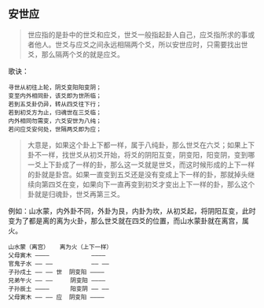 ## 安世应

> 世应指的是卦中的世爻和应爻，世爻一般指起卦人自己，应爻指所求的事或者他人。世爻与应爻之间永远相隔两个爻，所以安世应时，只需要找出世爻，那么隔两个爻的就是应爻。

歌诀：
```
寻世从初往上轮，阴爻变阳阳变阴；
变至内外相同卦，该爻即为世所临；
若到五爻卦仍异，转从四爻往下行；
若到初爻方为止，归魂世在三爻临；
内外相同勿需变，六爻安世为八纯；
若问应爻安何处，世隔两爻即为应；
```
> 大意是，如果这个卦上下都一样，属于八纯卦，那么世爻在六爻；如果上下卦不一样，找世爻从初爻开始，将爻的阴阳互变，阴变阳，阳变阴，变到哪一爻上下卦成了一样的卦，那么这一爻就是世爻，而这时候形成的上下一样的卦就是卦宫。如果一直变到五爻还是没有变成上下一样的卦，那就掉头继续向第四爻在变，如果向下一直再变到初爻才变出上下一样的卦，那么这个卦就是归魂卦，世爻再第三爻。

例如：山水蒙，内外卦不同，外卦为艮，内卦为坎，从初爻起，将阴阳互变，此时变为了都是离的离为火卦，那么世爻就在四爻的位置，而山水蒙卦就在离宫，属火。
```
山水蒙（离宫）   离为火（上下一样）
父母寅木 ————            ————
官鬼子水 —— ——           —— ——
子孙戍土 —— —— 世  阴变阳 ————
兄弟午火 —— ——     阴变阳 ————
子孙辰土 ————      阳变阴 —— ——
父母寅木 —— —— 应  阴变阳 ————
```
